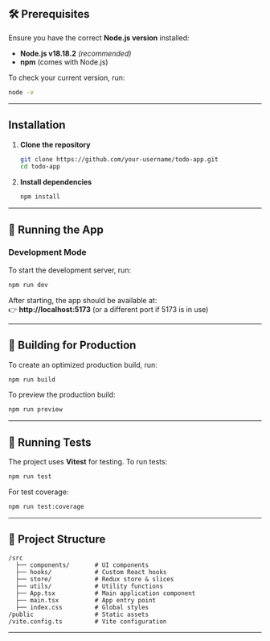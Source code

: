 
## **🛠 Prerequisites**
Ensure you have the correct **Node.js version** installed:
- **Node.js v18.18.2** *(recommended)*
- **npm** (comes with Node.js)

To check your current version, run:
```sh
node -v
```

---

## **Installation**
1. **Clone the repository**  
   ```sh
   git clone https://github.com/your-username/todo-app.git
   cd todo-app
   ```

2. **Install dependencies**  
   ```sh
   npm install
   ```

---

## **🚀 Running the App**
### **Development Mode**
To start the development server, run:
```sh
npm run dev
```
After starting, the app should be available at:  
👉 **http://localhost:5173** (or a different port if 5173 is in use)

---

## **🔧 Building for Production**
To create an optimized production build, run:
```sh
npm run build
```
To preview the production build:
```sh
npm run preview
```

---

## **🧪 Running Tests**
The project uses **Vitest** for testing. To run tests:
```sh
npm run test
```

For test coverage:
```sh
npm run test:coverage
```

---

## **📂 Project Structure**
```
/src
  ├── components/       # UI components
  ├── hooks/            # Custom React hooks
  ├── store/            # Redux store & slices
  ├── utils/            # Utility functions
  ├── App.tsx           # Main application component
  ├── main.tsx          # App entry point
  ├── index.css         # Global styles
/public                 # Static assets
/vite.config.ts         # Vite configuration
```

---

